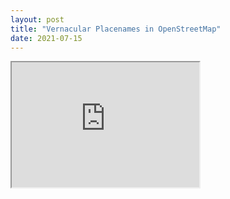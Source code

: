 ```yaml
---
layout: post
title: "Vernacular Placenames in OpenStreetMap"
date: 2021-07-15
---
```


<iframe id="inlineFrameExample"
    title="Inline Frame Example"
    width="300"
    height="200"
    src="https://www.openstreetmap.org/export/embed.html?bbox=[[[-2.2941035032,52.3164907934],[-2.2633332014,52.3164907934],[-2.2633332014,52.3284125945],[-2.2941035032,52.3284125945],[-2.2941035032,52.3164907934]]]layer=mapnik">
</iframe>


